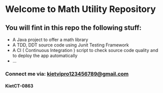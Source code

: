 # Welcome to Math Utility Repository

## You will fint in this repo the following stuff:
* A Java project to offer a math library
* A TDD, DDT source code using Junit Testing Framework
* A CI ( Continuous Integration ) script to check source code quality and to deploy the app automatically
* ...

### Connect me via: kietvipro123456789@gmail.com

#### KietCT-0863